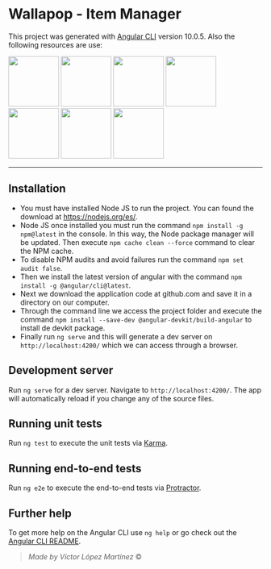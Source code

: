 # Wallapop - Item Manager  

This project was generated with [Angular CLI](https://github.com/angular/angular-cli) version 10.0.5. Also the following resources are use:

<img width="100" src="https://www.w3.org/html/logo/downloads/HTML5_Logo_512.png">  <img width="100" src="https://www.picuino.com/_images/css3-logo.png">  <img width="100" src="https://www.kindpng.com/picc/m/67-678384_transparent-javascript-icon-png-png-download.png">  <img width="100" src="https://i.pinimg.com/originals/8b/c2/bb/8bc2bb822959372585c3fe79a75affed.gif">  <img width="100" src="https://blog.artegrafico.net/wp-content/uploads/2019/02/jQuery-logo.png"> <img width="100" src="https://cdn.worldvectorlogo.com/logos/angular-icon.svg"> <img width="100" src="https://cdn.pixabay.com/photo/2015/04/23/17/41/node-js-736399_960_720.png">



------------


## Installation
- You must have installed Node JS to run the project. You can found the download at https://nodejs.org/es/. 
- Node JS once installed you must run the command `npm install -g npm@latest` in the console. In this way, the Node package manager will be updated. Then execute `npm cache clean --force` command to clear the NPM cache.
- To disable NPM audits and avoid failures run the command `npm set audit false`.
- Then we install the latest version of angular with the command `npm install -g @angular/cli@latest`.
- Next we download the application code at github.com and save it in a directory on our computer.
- Through the command line we access the project folder and execute the command `npm install --save-dev @angular-devkit/build-angular` to install de devkit package. 
- Finally run `ng serve` and this will generate a dev server on `http://localhost:4200/` which we can access through a browser.


## Development server

Run `ng serve` for a dev server. Navigate to `http://localhost:4200/`. The app will automatically reload if you change any of the source files.

## Running unit tests

Run `ng test` to execute the unit tests via [Karma](https://karma-runner.github.io).

## Running end-to-end tests

Run `ng e2e` to execute the end-to-end tests via [Protractor](http://www.protractortest.org/).

## Further help

To get more help on the Angular CLI use `ng help` or go check out the [Angular CLI README](https://github.com/angular/angular-cli/blob/master/README.md).

> *Made by Víctor López Martínez* &copy;
